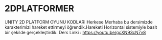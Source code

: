 # 2DPLATFORMER
UNITY 2D PLATFORM OYUNU KODLARI
Herkese Merhaba bu dersimizde karakterimizi hareket ettirmeyi öğrendik.Hareketi Horizontal sistemiyle basit bir şekilde gerçekleştirdik.
Ders Linki : https://youtu.be/gcXN93cN7v8
